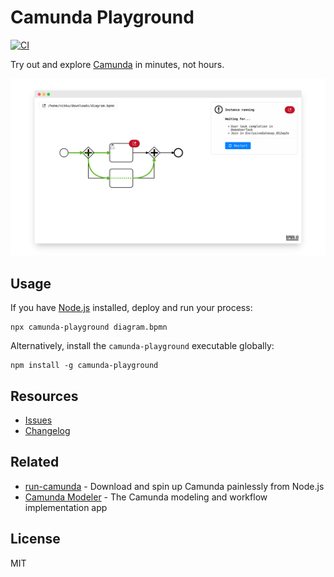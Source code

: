 # Camunda Playground

[![CI](https://github.com/nikku/camunda-playground/workflows/CI/badge.svg)](https://github.com/nikku/camunda-playground/actions?query=workflow%3ACI)

Try out and explore [Camunda](https://camunda.com/) in minutes, not hours.

![Camunda Playground in action](https://raw.githubusercontent.com/nikku/camunda-playground/master/packages/app/docs/screenshot.png)


## Usage

If you have [Node.js](https://nodejs.org/) installed, deploy and run your process:

```
npx camunda-playground diagram.bpmn
```

Alternatively, install the `camunda-playground` executable globally:

```
npm install -g camunda-playground
```


## Resources

* [Issues](https://github.com/nikku/camunda-playground/issues)
* [Changelog](https://github.com/nikku/camunda-playground/blob/master/CHANGELOG.md)


## Related

* [run-camunda](https://github.com/nikku/run-camunda) - Download and spin up Camunda painlessly from Node.js
* [Camunda Modeler](https://github.com/camunda/camunda-modeler) - The Camunda modeling and workflow implementation app


## License

MIT